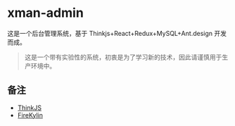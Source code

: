 # xman-admin
这是一个后台管理系统，基于 Thinkjs+React+Redux+MySQL+Ant.design 开发而成。

> 这是一个带有实验性的系统，初衷是为了学习新的技术，因此请谨慎用于生产环境中。


## 备注

- [ThinkJS](https://thinkjs.org/)
- [FireKylin](https://github.com/75team/firekylin)